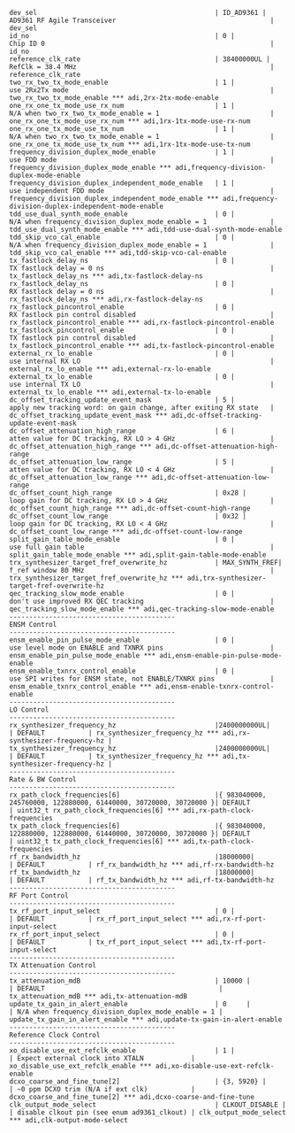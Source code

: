 	dev_sel												| ID_AD9361 | 		AD9361 RF Agile Transceiver                               		  | dev_sel
	id_no												| 0	| 				Chip ID 0                                                         | id_no
	reference_clk_rate									| 38400000UL | 		RefClk = 38.4 MHz                                        		  | reference_clk_rate
	two_rx_two_tx_mode_enable							| 1	| 				use 2Rx2Tx mode                                                   | two_rx_two_tx_mode_enable *** adi,2rx-2tx-mode-enable
	one_rx_one_tx_mode_use_rx_num						| 1	| 				N/A when two_rx_two_tx_mode_enable = 1                            | one_rx_one_tx_mode_use_rx_num *** adi,1rx-1tx-mode-use-rx-num
	one_rx_one_tx_mode_use_tx_num						| 1	| 				N/A when two_rx_two_tx_mode_enable = 1                            | one_rx_one_tx_mode_use_tx_num *** adi,1rx-1tx-mode-use-tx-num
	frequency_division_duplex_mode_enable				| 1	| 				use FDD mode                                                      | frequency_division_duplex_mode_enable *** adi,frequency-division-duplex-mode-enable
	frequency_division_duplex_independent_mode_enable	| 1	| 				use independent FDD mode                                          | frequency_division_duplex_independent_mode_enable *** adi,frequency-division-duplex-independent-mode-enable
	tdd_use_dual_synth_mode_enable						| 0	| 				N/A when frequency_division_duplex_mode_enable = 1                | tdd_use_dual_synth_mode_enable *** adi,tdd-use-dual-synth-mode-enable
	tdd_skip_vco_cal_enable								| 0	| 				N/A when frequency_division_duplex_mode_enable = 1                | tdd_skip_vco_cal_enable *** adi,tdd-skip-vco-cal-enable
	tx_fastlock_delay_ns								| 0	| 				TX fastlock delay = 0 ns                                          | tx_fastlock_delay_ns *** adi,tx-fastlock-delay-ns
	rx_fastlock_delay_ns								| 0	| 				RX fastlock delay = 0 ns                                          | rx_fastlock_delay_ns *** adi,rx-fastlock-delay-ns
	rx_fastlock_pincontrol_enable						| 0	| 				RX fastlock pin control disabled                                  | rx_fastlock_pincontrol_enable *** adi,rx-fastlock-pincontrol-enable
	tx_fastlock_pincontrol_enable						| 0	| 				TX fastlock pin control disabled                                  | tx_fastlock_pincontrol_enable *** adi,tx-fastlock-pincontrol-enable
	external_rx_lo_enable								| 0	| 				use internal RX LO                                                | external_rx_lo_enable *** adi,external-rx-lo-enable
	external_tx_lo_enable								| 0	| 				use internal TX LO                                                | external_tx_lo_enable *** adi,external-tx-lo-enable
	dc_offset_tracking_update_event_mask				| 5	| 				apply new tracking word: on gain change, after exiting RX state   | dc_offset_tracking_update_event_mask *** adi,dc-offset-tracking-update-event-mask
	dc_offset_attenuation_high_range					| 6	| 				atten value for DC tracking, RX LO > 4 GHz                        | dc_offset_attenuation_high_range *** adi,dc-offset-attenuation-high-range
	dc_offset_attenuation_low_range						| 5	| 				atten value for DC tracking, RX LO < 4 GHz                        | dc_offset_attenuation_low_range *** adi,dc-offset-attenuation-low-range
	dc_offset_count_high_range							| 0x28 | 			loop gain for DC tracking, RX LO > 4 GHz                          | dc_offset_count_high_range *** adi,dc-offset-count-high-range
	dc_offset_count_low_range							| 0x32 | 			loop gain for DC tracking, RX LO < 4 GHz                          | dc_offset_count_low_range *** adi,dc-offset-count-low-range
	split_gain_table_mode_enable						| 0 | 				use full gain table                                               | split_gain_table_mode_enable *** adi,split-gain-table-mode-enable
	trx_synthesizer_target_fref_overwrite_hz			| MAX_SYNTH_FREF| 	f_ref window 80 MHz                                   			  | trx_synthesizer_target_fref_overwrite_hz *** adi,trx-synthesizer-target-fref-overwrite-hz
	qec_tracking_slow_mode_enable						| 0	| 				don't use improved RX QEC tracking                                | qec_tracking_slow_mode_enable *** adi,qec-tracking-slow-mode-enable	
	------------------------------------------
	ENSM Control
	------------------------------------------
	ensm_enable_pin_pulse_mode_enable					| 0 | 				use level mode on ENABLE and TXNRX pins               		      | ensm_enable_pin_pulse_mode_enable *** adi,ensm-enable-pin-pulse-mode-enable
	ensm_enable_txnrx_control_enable					| 0 | 				use SPI writes for ENSM state, not ENABLE/TXNRX pins  		      | ensm_enable_txnrx_control_enable *** adi,ensm-enable-txnrx-control-enable
	------------------------------------------
	LO Control
	------------------------------------------
	rx_synthesizer_frequency_hz							|2400000000UL|  												  | DEFAULT 		  | rx_synthesizer_frequency_hz *** adi,rx-synthesizer-frequency-hz |
    tx_synthesizer_frequency_hz							|2400000000UL|  												  | DEFAULT 		  | tx_synthesizer_frequency_hz *** adi,tx-synthesizer-frequency-hz |
	------------------------------------------
	Rate & BW Control
	------------------------------------------
	rx_path_clock_frequencies[6]						|{ 983040000, 245760000, 122880000, 61440000, 30720000, 30720000 }| DEFAULT 		  | uint32_t rx_path_clock_frequencies[6] *** adi,rx-path-clock-frequencies
	tx_path_clock_frequencies[6]						|{ 983040000, 122880000, 122880000, 61440000, 30720000, 30720000 }| DEFAULT 		  | uint32_t tx_path_clock_frequencies[6] *** adi,tx-path-clock-frequencies
    rf_rx_bandwidth_hz									|18000000|  													  | DEFAULT 		  | rf_rx_bandwidth_hz *** adi,rf-rx-bandwidth-hz
    rf_tx_bandwidth_hz									|18000000|  													  | DEFAULT 		  | rf_tx_bandwidth_hz *** adi,rf-tx-bandwidth-hz
	------------------------------------------
	RF Port Control
	------------------------------------------
	tx_rf_port_input_select								| 0 | 															  | DEFAULT 		  | rx_rf_port_input_select *** adi,rx-rf-port-input-select
	rx_rf_port_input_select								| 0 | 															  | DEFAULT 		  | tx_rf_port_input_select *** adi,tx-rf-port-input-select
	------------------------------------------
	TX Attenuation Control
	------------------------------------------
	tx_attenuation_mdB									| 10000 | 														  | DEFAULT                                            | tx_attenuation_mdB *** adi,tx-attenuation-mdB
	update_tx_gain_in_alert_enable						| 0	    | 														  | N/A when frequency_division_duplex_mode_enable = 1 | update_tx_gain_in_alert_enable *** adi,update-tx-gain-in-alert-enable
	------------------------------------------
	Reference Clock Control
	------------------------------------------
	xo_disable_use_ext_refclk_enable 					| 1 |              												  | Expect external clock into XTALN            | xo_disable_use_ext_refclk_enable *** adi,xo-disable-use-ext-refclk-enable
    dcxo_coarse_and_fine_tune[2] 						| {3, 5920} |      												  | ~0 ppm DCXO trim (N/A if ext clk)           | dcxo_coarse_and_fine_tune[2] *** adi,dcxo-coarse-and-fine-tune
    clk_output_mode_select 								| CLKOUT_DISABLE | 												  | disable clkout pin (see enum ad9361_clkout) | clk_output_mode_select *** adi,clk-output-mode-select
	